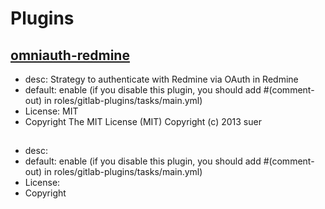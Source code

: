 # Plugins

## [omniauth-redmine](https://github.com/suer/omniauth-redmine)
* desc: Strategy to authenticate with Redmine via OAuth in Redmine
* default: enable (if you disable this plugin, you should add #(comment-out) in roles/gitlab-plugins/tasks/main.yml)
* License: MIT
* Copyright The MIT License (MIT) Copyright (c) 2013 suer

## []()
* desc: 
* default: enable (if you disable this plugin, you should add #(comment-out) in roles/gitlab-plugins/tasks/main.yml)
* License: 
* Copyright 
